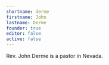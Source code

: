 ```yaml
---
shortname: derme
firstname: John
lastname: Derme
founder: true
editor: false
active: false
---
```

Rev. John Derme is a pastor in Nevada.